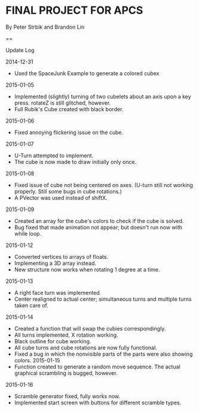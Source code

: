 FINAL PROJECT FOR APCS
====
By Peter Strbik and Brandon Lin

==

Update Log

2014-12-31
- Used the SpaceJunk Example to generate a colored cubex

2015-01-05
- Implemented (slightly) turning of two cubelets about an axis upon a key press. rotateZ is still glitched, however.
- Full Rubik's Cube created with black border.

2015-01-06
- Fixed annoying flickering issue on the cube.

2015-01-07
- U-Turn attempted to implement.
- The cube is now made to draw initially only once.

2015-01-08
- Fixed issue of cube not being centered on axes. (U-turn still not working properly. Still some bugs in cube rotations.)
- A PVector was used instead of shiftX.

2015-01-09
- Created an array for the cube's colors to check if the cube is solved.
- Bug fixed that made animation not appear; but doesn't run now with while loop.

2015-01-12
- Converted vertices to arrays of floats.
- Implementing a 3D array instead.
- New structure now works when rotating 1 degree at a time.

2015-01-13
- A right face turn was implemented.
- Center realigned to actual center; simultaneous turns and multiple turns taken care of.

2015-01-14
- Created a function that will swap the cubies correspondingly.
- All turns implemented, X rotation working.
- Black outline for cube working.
- All cube turns and cube rotations are now fully functional.
- Fixed a bug in which the nonvisible parts of the parts were also showing colors.
 2015-01-15
 - Function created to generate a random move sequence. The actual graphical scrambling is bugged, however.

2015-01-16
- Scramble generator fixed, fully works now.
- Implemented start screen with buttons for different scramble types.